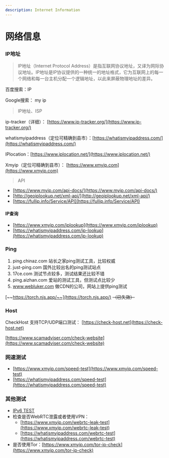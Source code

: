 ```yaml
---
description: Internet Information
---
```


# 网络信息



### IP地址

> IP地址（Internet Protocol Address）是指互联网协议地址，又译为网际协议地址。IP地址是IP协议提供的一种统一的地址格式，它为互联网上的每一个网络和每一台主机分配一个逻辑地址，以此来屏蔽物理地址的差异。

百度搜索：IP

Google搜索： my ip

> IP地址、ISP

ip-tracker（详细）： [https://www.ip-tracker.org/](https://www.ip-tracker.org/)

whatismyipaddress（定位可精确到县市）：[https://whatismyipaddress.com/](https://whatismyipaddress.com/)

IPlocation：[https://www.iplocation.net/](https://www.iplocation.net/)

Xmyip（定位可精确到县市）： [https://www.xmyip.com](https://www.xmyip.com)

> API

* [https://www.myip.com/api-docs/](https://www.myip.com/api-docs/)
* [http://geoiplookup.net/xml-api/](http://geoiplookup.net/xml-api/)
* [https://fullip.info/Service/API](https://fullip.info/Service/API)

#### IP查询

* [https://www.xmyip.com/iplookup](https://www.xmyip.com/iplookup)
* [https://whatismyipaddress.com/ip-lookup](https://whatismyipaddress.com/ip-lookup)

### Ping

1. ping.chinaz.com 站长之家ping测试工具，比较权威
2. just-ping.com 国外比较出名的ping测试站点
3. 17ce.com 测试节点较多，测试结果还比较不错
4. ping.aizhan.com 爱站的测试工具，但测试点比较少
5. www.webluker.com 做CDN的公司，网站上提供ping测试

[~~https://torch.njs.app/~~](https://torch.njs.app/) ~~（已失效）~~

### Host

CheckHost 支持TCP/UDP端口测试： [https://check-host.net](https://check-host.net)

[https://www.scamadviser.com/check-website](https://www.scamadviser.com/check-website)

### 网速测试

* [https://www.xmyip.com/speed-test](https://www.xmyip.com/speed-test)
* [https://whatismyipaddress.com/speed-test](https://whatismyipaddress.com/speed-test)

### 其他测试

* [IPv6 TEST](http://test-ipv6.com/)
* 检查是否WebRTC泄露或者使用VPN：
  * [https://www.xmyip.com/webrtc-leak-test](https://www.xmyip.com/webrtc-leak-test)
  * [https://whatismyipaddress.com/webrtc-test](https://whatismyipaddress.com/webrtc-test)
* 是否使用Tor：[https://www.xmyip.com/tor-ip-check](https://www.xmyip.com/tor-ip-check)

